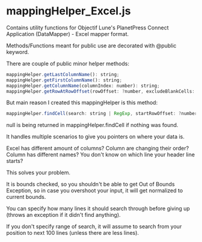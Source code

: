 # mappingHelper_Excel.js

Contains utility functions for Objectif Lune's PlanetPress Connect Application (DataMapper) - Excel mapper format.

Methods/Functions meant for public use are decorated with @public keyword.

There are couple of public minor helper methods:

```javascript
mappingHelper.getLastColumnName(): string;
mappingHelper.getFirstColumnName(): string;
mappingHelper.getColumnName(columnIndex: number): string;
mappingHelper.getRowAtRowOffset(rowOffset: ?number, excludeBlankCells: ?boolean): string[];
```

But main reason I created this mappingHelper is this method:

```javascript
mappingHelper.findCell(search: string | RegExp, startRowOffset: ?number, stopRowOffset: ?number): Cell | null;
```

null is being returned in mappingHelper.findCell if nothing was found.

It handles multiple scenarios to give you pointers on where your data is.

Excel has different amount of columns?
Column are changing their order?
Column has different names?
You don't know on which line your header line starts?

This solves your problem.

It is bounds checked, so you shouldn't be able to get Out of Bounds Exception,
so in case you overshoot your input, it will get normalized to current bounds.

You can specify how many lines it should search through before giving up
(throws an exception if it didn't find anything).

If you don't specify range of search, it will assume to search from your position
to next 100 lines (unless there are less lines).
